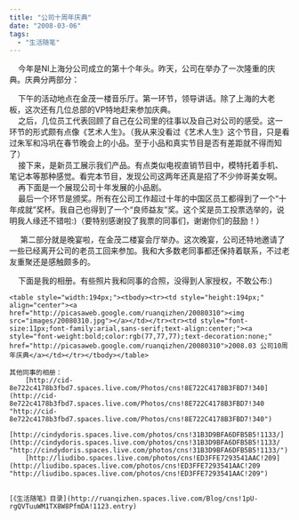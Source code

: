 ```yaml
---
title: "公司十周年庆典"
date: "2008-03-06"
tags: 
  - "生活随笔"
---
```


    今年是NI上海分公司成立的第十个年头。昨天，公司在举办了一次隆重的庆典。庆典分两部分：

    下午的活动地点在金茂一楼音乐厅。第一环节，领导讲话。除了上海的大老板，这次还有几位总部的VP特地赶来参加庆典。  
    之后，几位员工代表回顾了自己在公司里的往事以及自己对公司的感受。这一环节的形式颇有点像《艺术人生》。（我从来没看过《艺术人生》这个节目，只是看过朱军和冯巩在春节晚会上的小品。至于小品和真实节目是否有差距就不得而知了）  
    接下来，是新员工展示我们产品。有点类似电视直销节目中，模特托着手机、笔记本等那种感觉。看完本节目，发现公司这两年还真是招了不少帅哥美女啊。  
    再下面是一个展现公司十年发展的小品剧。  
    最后一个环节是颁奖。所有在公司工作超过十年的中国区员工都得到了一个“十年成就”奖杯。我自己也得到了一个“良师益友”奖。这个奖是员工投票选举的，说明我人缘还不错啦:)（要特别感谢投了我票的同事们，谢谢你们的鼓励！）

     第二部分就是晚宴啦，在金茂二楼宴会厅举办。这次晚宴，公司还特地邀请了一些已经离开公司的老员工回来参加。我和大多数老同事都还保持着联系，不过老友重聚还是感触颇多的。

    下面是我的相册。有些照片我和同事的合照，没得到人家授权，不敢公布:)
```
<table style="width:194px;"><tbody><tr><td style="height:194px;" align="center"><a href="http://picasaweb.google.com/ruanqizhen/20080310"><img src="images/20080310.jpg"></a></td></tr><tr><td style="font-size:11px;font-family:arial,sans-serif;text-align:center;"><a style="font-weight:bold;color:rgb(77,77,77);text-decoration:none;" href="http://picasaweb.google.com/ruanqizhen/20080310">2008.03 公司10周年庆典</a></td></tr></tbody></table>

其他同事的相册：  
    [http://cid-8e722c4178b3fbd7.spaces.live.com/Photos/cns!8E722C4178B3FBD7!340](http://cid-8e722c4178b3fbd7.spaces.live.com/Photos/cns!8E722C4178B3FBD7!340 "http://cid-8e722c4178b3fbd7.spaces.live.com/Photos/cns!8E722C4178B3FBD7!340")  
    [http://cindydoris.spaces.live.com/photos/cns!31B3D9BFA6DFB5B5!1133/](http://cindydoris.spaces.live.com/photos/cns!31B3D9BFA6DFB5B5!1133/ "http://cindydoris.spaces.live.com/photos/cns!31B3D9BFA6DFB5B5!1133/")  
    [http://liudibo.spaces.live.com/photos/cns!ED3FFE7293541AAC!209](http://liudibo.spaces.live.com/photos/cns!ED3FFE7293541AAC!209 "http://liudibo.spaces.live.com/photos/cns!ED3FFE7293541AAC!209")  
   

[《生活随笔》目录](http://ruanqizhen.spaces.live.com/Blog/cns!1pU-rgQVTuuWM1TX8W8PfmDA!1123.entry)
```